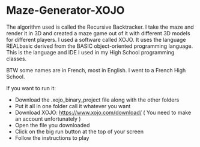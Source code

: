 # Maze-Generator-XOJO

The algorithm used is called the Recursive Backtracker. I take the maze and render it in 3D and created a maze game out of it with different 3D models for different players. I used a software called XOJO. It uses the language REALbasic derived from the BASIC object-oriented programming language. This is the language and IDE I used in my High School programming classes. 

BTW some names are in French, most in English. I went to a French High School. 

If you want to run it:
* Download the .xojo_binary_project file along with the other folders     
* Put it all in one folder call it whatever you want      
* Download XOJO: https://www.xojo.com/download/     ( You need to make an account unfortunately )     
* Open the file you downloaded    
* Click on the big run button at the top of your screen   
* Follow the instructions to play     
                                                                  

